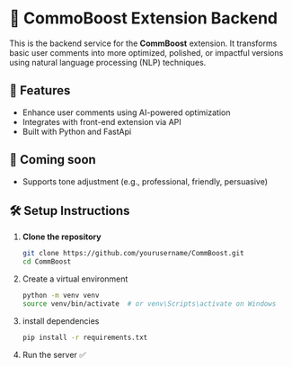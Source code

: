 # 🧠 CommoBoost Extension Backend

This is the backend service for the **CommBoost** extension. It transforms basic user comments into more optimized, polished, or impactful versions using natural language processing (NLP) techniques.

## 🚀 Features

- Enhance user comments using AI-powered optimization
- Integrates with front-end extension via API
-  Built with Python and FastApi

## 🧐 Coming soon 
- Supports tone adjustment (e.g., professional, friendly, persuasive)

## 🛠️ Setup Instructions

1. **Clone the repository**
   ```bash
   git clone https://github.com/yourusername/CommBoost.git
   cd CommBoost
2. Create a virtual environment
   ```bash
   python -m venv venv
   source venv/bin/activate  # or venv\Scripts\activate on Windows

4. install dependencies
    ```bash
   pip install -r requirements.txt

6. Run the server ✅
